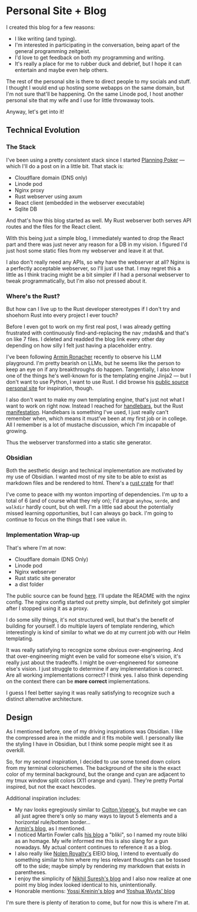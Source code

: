 <!--
title: Project: Personal Site + Blog
desc: A rundown of what went into getting this blog up and running
date: 2025-10-05
-->
# Personal Site + Blog
I created this blog for a few reasons: 
- I like writing (and typing). 
- I'm interested in participating in the conversation, being apart of the general programming zeitgeist. 
- I'd love to get feedback on both my programming and writing.
- It's really a place for me to rubber duck and debrief, but I hope it can entertain and maybe even help others.

The rest of the personal site is there to direct people to my socials and stuff. I thought I would end up hosting some webapps on the same domain, but I'm not sure that'll be happening. On the same Linode pod, I host another personal site that my wife and I use for little throwaway tools.

Anyway, let's get into it!

## Technical Evolution

### The Stack
I've been using a pretty consistent stack since I started [Planning Poker](./project-planning-poker.html) &mdash; which I'll do a post on in a little bit. That stack is:
- Cloudflare domain (DNS only)
- Linode pod
- Nginx proxy
- Rust webserver using axum
- React client (embedded in the webserver executable)
- Sqlite DB

And that's how this blog started as well. My Rust webserver both serves API routes and the files for the React client.

With this being just a simple blog, I immediately wanted to drop the React part and there was just never any reason for a DB in my vision. I figured I'd just host some static files from my webserver and leave it at that. 

I also don't really need any APIs, so why have the webserver at all? Nginx is a perfectly acceptable webserver, so I'll just use that. I may regret this a little as I think tracing might be a bit simpler if I had a personal webserver to tweak programmatically, but I'm also not pressed about it.

### Where's the Rust?
But how can I live up to the Rust developer stereotypes if I don't try and shoehorn Rust into every project I ever touch?

Before I even got to work on my first real post, I was already getting frustrated with continuously find-and-replacing the nav ;mdash& and that's on like 7 files. I deleted and readded the blog link every other day depending on how silly I felt just having a placeholder entry.

I've been following [Armin Ronacher](https://lucumr.pocoo.org/) recently to observe his LLM playground. I'm pretty bearish on LLMs, but he seems like the person to keep an eye on if any breakthroughs do happen. Tangentially, I also know one of the things he's well-known for is the templating engine Jinja2 &mdash; but I don't want to use Python, I want to use Rust. I did browse his [public source personal site](https://github.com/mitsuhiko/lucumr) for inspiration, though.

I also don't want to make my own templating engine, that's just not what I want to work on right now. Instead I reached for [handlebars](https://handlebarsjs.com/), but the Rust [manifestation](https://crates.io/crates/handlebars). Handlebars is something I've used, I just really can't remember when, which means it must've been at my first job or in college. All I remember is a lot of mustache discussion, which I'm incapable of growing.

Thus the webserver transformed into a static site generator.
### Obsidian
Both the aesthetic design and technical implementation are motivated by my use of Obsidian. I wanted most of my site to be able to exist as markdown files and be rendered to html. There's a [rust crate](https://crates.io/crates/markdown) for that!

I've come to peace with my wonton importing of dependencies. I'm up to a total of 6 (and of course what they rely on); I'd argue `anyhow`, `serde`, and `walkdir` hardly count, but oh well. I'm a little sad about the potentially missed learning opportunities, but I can always go back. I'm going to continue to focus on the things that I see value in.

### Implementation Wrap-up
That's where I'm at now:
- Cloudflare domain (DNS Only)
- Linode pod
- Nginx webserver
- Rust static site generator
- a dist folder

The public source can be found [here](https://github.com/andrewhessler/heffree-dev). I'll update the README with the nginx config. The nginx config started out pretty simple, but definitely got simpler after I stopped using it as a proxy.

I do some silly things, it's not structured well, but that's the benefit of building for yourself. I do multiple layers of template rendering, which interestingly is kind of similar to what we do at my current job with our Helm templating.

It was really satisfying to recognize some obvious over-engineering. And that over-engineering might even be valid for someone else's vision, it's really just about the tradeoffs. I might be over-engineered for someone else's vision. I just struggle to determine if any implementation is correct. Are all working implementations correct? I think yes. I also think depending on the context there can be **more correct** implementations.

I guess I feel better saying it was really satisfying to recognize such a distinct alternative architecture.

## Design
As I mentioned before, one of my driving inspirations was Obsidian. I like the compressed area in the middle and it fits mobile well. I personally like the styling I have in Obsidian, but I think some people might see it as overkill.

So, for my second inspiration, I decided to use some toned down colors from my terminal colorschemes. The background of the site is the exact color of my terminal background, but the orange and cyan are adjacent to my tmux window split colors (X11 orange and cyan). They're pretty Portal inspired, but not the exact hexcodes.

Additional inspiration includes:
- My nav looks egregiously similar to [Colton Voege's](https://colton.dev/), but maybe we can all just agree there's only so many ways to layout 5 elements and a horizontal rule/bottom border...
- [Armin's blog](https://lucumr.pocoo.org/), as I mentioned.
- I noticed Martin Fowler calls [his blog](https://martinfowler.com/bliki/) a "bliki", so I named my route bliki as an homage. My wife informed me this is also slang for a gun nowadays. My actual content continues to reference it as a blog.
- I also really like [Nolen Royalty's](https://eieio.games/blog/) EIEIO blog, I intend to eventually do something similar to him where my less relevant thoughts can be tossed off to the side; maybe simply by rendering my markdown that exists in parentheses.
- I enjoy the simplicity of [Nikhil Suresh's blog](https://ludic.mataroa.blog/) and I also now realize at one point my blog index looked identical to his, unintentionally.
- Honorable mentions: [Yossi Kreinin's blog](https://www.yosefk.com/blog/) and [Yoshua Wuyts' blog](https://blog.yoshuawuyts.com/)

I'm sure there is plenty of iteration to come, but for now this is where I'm at.
